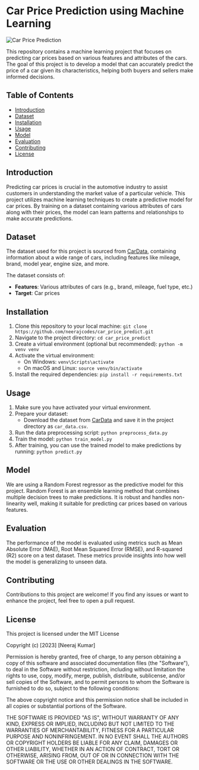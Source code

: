 
# Car Price Prediction using Machine Learning

![Car Price Prediction](car_price_prediction.png)

This repository contains a machine learning project that focuses on predicting car prices based on various features and attributes of the cars. The goal of this project is to develop a model that can accurately predict the price of a car given its characteristics, helping both buyers and sellers make informed decisions.

## Table of Contents

- [Introduction](#introduction)
- [Dataset](#dataset)
- [Installation](#installation)
- [Usage](#usage)
- [Model](#model)
- [Evaluation](#evaluation)
- [Contributing](#contributing)
- [License](#license)

## Introduction

Predicting car prices is crucial in the automotive industry to assist customers in understanding the market value of a particular vehicle. This project utilizes machine learning techniques to create a predictive model for car prices. By training on a dataset containing various attributes of cars along with their prices, the model can learn patterns and relationships to make accurate predictions.

## Dataset

The dataset used for this project is sourced from [CarData](https://www.cardata.com/dataset), containing information about a wide range of cars, including features like mileage, brand, model year, engine size, and more.

The dataset consists of:
- **Features**: Various attributes of cars (e.g., brand, mileage, fuel type, etc.)
- **Target**: Car prices

## Installation

1. Clone this repository to your local machine: `git clone https://github.com/neerajcodes/car_price_predict.git`
2. Navigate to the project directory: `cd car_price_predict`
3. Create a virtual environment (optional but recommended): `python -m venv venv`
4. Activate the virtual environment:
   - On Windows: `venv\Scripts\activate`
   - On macOS and Linux: `source venv/bin/activate`
5. Install the required dependencies: `pip install -r requirements.txt`

## Usage

1. Make sure you have activated your virtual environment.
2. Prepare your dataset:
   - Download the dataset from [CarData](https://www.cardata.com/dataset) and save it in the project directory as `car_data.csv`.
3. Run the data preprocessing script: `python preprocess_data.py`
4. Train the model: `python train_model.py`
5. After training, you can use the trained model to make predictions by running: `python predict.py`

## Model

We are using a Random Forest regressor as the predictive model for this project. Random Forest is an ensemble learning method that combines multiple decision trees to make predictions. It is robust and handles non-linearity well, making it suitable for predicting car prices based on various features.

## Evaluation

The performance of the model is evaluated using metrics such as Mean Absolute Error (MAE), Root Mean Squared Error (RMSE), and R-squared (R2) score on a test dataset. These metrics provide insights into how well the model is generalizing to unseen data.

## Contributing

Contributions to this project are welcome! If you find any issues or want to enhance the project, feel free to open a pull request.

## License

This project is licensed under the 
MIT License

Copyright (c) [2023] [Neeraj Kumar]

Permission is hereby granted, free of charge, to any person obtaining a copy
of this software and associated documentation files (the "Software"), to deal
in the Software without restriction, including without limitation the rights
to use, copy, modify, merge, publish, distribute, sublicense, and/or sell
copies of the Software, and to permit persons to whom the Software is
furnished to do so, subject to the following conditions:

The above copyright notice and this permission notice shall be included in all
copies or substantial portions of the Software.

THE SOFTWARE IS PROVIDED "AS IS", WITHOUT WARRANTY OF ANY KIND, EXPRESS OR
IMPLIED, INCLUDING BUT NOT LIMITED TO THE WARRANTIES OF MERCHANTABILITY,
FITNESS FOR A PARTICULAR PURPOSE AND NONINFRINGEMENT. IN NO EVENT SHALL THE
AUTHORS OR COPYRIGHT HOLDERS BE LIABLE FOR ANY CLAIM, DAMAGES OR OTHER
LIABILITY, WHETHER IN AN ACTION OF CONTRACT, TORT OR OTHERWISE, ARISING FROM,
OUT OF OR IN CONNECTION WITH THE SOFTWARE OR THE USE OR OTHER DEALINGS IN THE
SOFTWARE.


